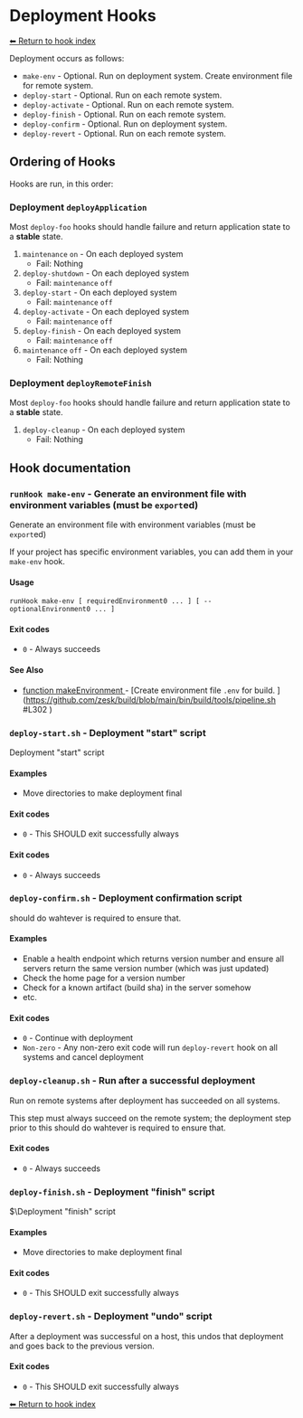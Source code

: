 # Deployment Hooks

[⬅ Return to hook index](index.md)

Deployment occurs as follows:

- `make-env` - Optional. Run on deployment system. Create environment file for remote system.
- `deploy-start` - Optional. Run on each remote system.
- `deploy-activate` - Optional. Run on each remote system.
- `deploy-finish` - Optional. Run on each remote system.
- `deploy-confirm` - Optional. Run on deployment system.
- `deploy-revert` - Optional. Run on each remote system.

## Ordering of Hooks

Hooks are run, in this order:

### Deployment `deployApplication`

Most `deploy-foo` hooks should handle failure and return application state to a **stable** state.

1. `maintenance` `on` - On each deployed system
   - Fail: Nothing
2. `deploy-shutdown` - On each deployed system
   - Fail: `maintenance` `off`
3. `deploy-start` - On each deployed system
   - Fail: `maintenance` `off`
4. `deploy-activate` - On each deployed system
   - Fail: `maintenance` `off`
5. `deploy-finish` - On each deployed system
   - Fail: `maintenance` `off`
6. `maintenance` `off` - On each deployed system
   - Fail: Nothing
     
### Deployment `deployRemoteFinish`

Most `deploy-foo` hooks should handle failure and return application state to a **stable** state.

1. `deploy-cleanup` - On each deployed system
   - Fail: Nothing

## Hook documentation


### `runHook make-env` - Generate an environment file with environment variables (must be `export`ed)

Generate an environment file with environment variables (must be `export`ed)

If your project has specific environment variables, you can add them in your `make-env` hook.

#### Usage

    runHook make-env [ requiredEnvironment0 ... ] [ -- optionalEnvironment0 ... ]
    

#### Exit codes

- `0` - Always succeeds

#### See Also

- [function makeEnvironment
](./docs/tools/todo.md
) - [Create environment file `.env` for build.
](https://github.com/zesk/build/blob/main/bin/build/tools/pipeline.sh
#L302
)


### `deploy-start.sh` - Deployment "start" script

Deployment "start" script

#### Examples

- Move directories to make deployment final

#### Exit codes

- `0` - This SHOULD exit successfully always 
#### Exit codes

- `0` - Always succeeds 
### `deploy-confirm.sh` - Deployment confirmation script

should do wahtever is required to ensure that.

#### Examples

- Enable a health endpoint which returns version number and ensure all servers return the same version number (which was just updated)
- Check the home page for a version number
- Check for a known artifact (build sha) in the server somehow
- etc.

#### Exit codes

- `0` - Continue with deployment
- `Non-zero` - Any non-zero exit code will run `deploy-revert` hook on all systems and cancel deployment 
### `deploy-cleanup.sh` - Run after a successful deployment

Run on remote systems after deployment has succeeded on all systems.

This step must always succeed on the remote system; the deployment step prior to this
should do wahtever is required to ensure that.

#### Exit codes

- `0` - Always succeeds 
### `deploy-finish.sh` - Deployment "finish" script

$\Deployment "finish" script

#### Examples

- Move directories to make deployment final

#### Exit codes

- `0` - This SHOULD exit successfully always 
### `deploy-revert.sh` - Deployment "undo" script

After a deployment was successful on a host, this undos that deployment and goes back to the previous version.

#### Exit codes

- `0` - This SHOULD exit successfully always

[⬅ Return to hook index](index.md)

